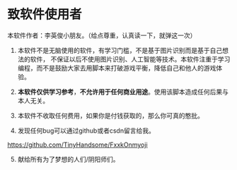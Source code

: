 # 致软件使用者

本软件作者：李英俊小朋友。（给点尊重，认真读一下，就弹这一次）

1. 本软件不是无脑使用的软件，有学习门槛，不是基于图片识别而是基于自己想法的软件， 不保证以后不使用图片识别、人工智能等技术。本软件注重于学习编程，而不是鼓励大家去用脚本来打破游戏平衡，降低自己和他人的游戏体验。

2. **本软件仅供学习参考**，**不允许用于任何商业用途**。使用该脚本造成任何后果与本人无关。

3. 本软件不收取任何费用，如果你是付钱获取的，那么你可真的憨批。

4. 发现任何bug可以通过github或者csdn留言给我。
    
https://github.com/TinyHandsome/FxxkOnmyoji
    
5. 献给所有为了梦想的人们/阴阳师们。